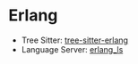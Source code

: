 # Erlang

- Tree Sitter: [tree-sitter-erlang](https://github.com/WhatsApp/tree-sitter-erlang)
- Language Server: [erlang_ls](https://github.com/erlang-ls/erlang_ls)
